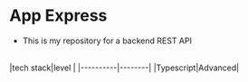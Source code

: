 # App Express
* This is my repository for a backend REST API
<br />
|tech stack|level   |
|----------|--------|
|Typescript|Advanced|

